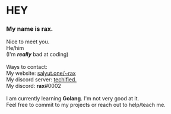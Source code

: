 # HEY
### My name is rax.
Nice to meet you. 
<br>
He/him
<br>
(I'm ***really*** bad at coding)
<br>
<br>
Ways to contact: 
<br>
My website: [salyut.one/~rax](http://salyut.one/~rax "secret message: I hate you")
<br>
My discord server: [techified.](https://discord.gg/qsFdvFUMeY "this is a great server")
<br>
My discord: **rax**#0002
<br>
<br>
I am currently learning **Golang**. I'm not very good at it. 
<br>
Feel free to commit to my projects or reach out to help/teach me.
